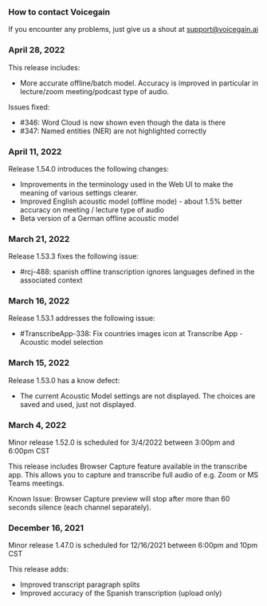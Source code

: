 ### How to contact Voicegain

If you encounter any problems, just give us a shout at support@voicegain.ai

### April 28, 2022

This release includes:
* More accurate offline/batch model. Accuracy is improved in particular in lecture/zoom meeting/podcast type of audio.

Issues fixed:
* #346: Word Cloud is now shown even though the data is there 
* #347: Named entities (NER) are not highlighted correctly 

### April 11, 2022

Release 1.54.0 introduces the following changes:
* Improvements in the terminology used in the Web UI to make the meaning of various settings clearer.
* Improved English acoustic model (offline mode) - about 1.5% better accuracy on meeting / lecture type of audio
* Beta version of a German offline acoustic model

### March 21, 2022

Release 1.53.3 fixes the following issue:
* #rcj-488: spanish offline transcription ignores languages defined in the associated context

### March 16, 2022

Release 1.53.1 addresses the following issue:
* #TranscribeApp-338: Fix countries images icon at Transcribe App - Acoustic model selection

### March 15, 2022

Release 1.53.0 has a know defect:
* The current Acoustic Model settings are not displayed. The choices are saved and used, just not displayed. 

### March 4, 2022

Minor release 1.52.0 is scheduled for 3/4/2022 between 3:00pm and 6:00pm CST

This release includes Browser Capture feature available in the transcribe app. This allows you to capture and transcribe full audio of e.g. Zoom or MS Teams meetings.

Known Issue: Browser Capture preview will stop after more than 60 seconds silence (each channel separately). 


### December 16, 2021

Minor release 1.47.0 is scheduled for 12/16/2021 between 6:00pm and 10pm CST

This release adds:
* Improved transcript paragraph splits 
* Improved accuracy of the Spanish transcription (upload only)





























 













































